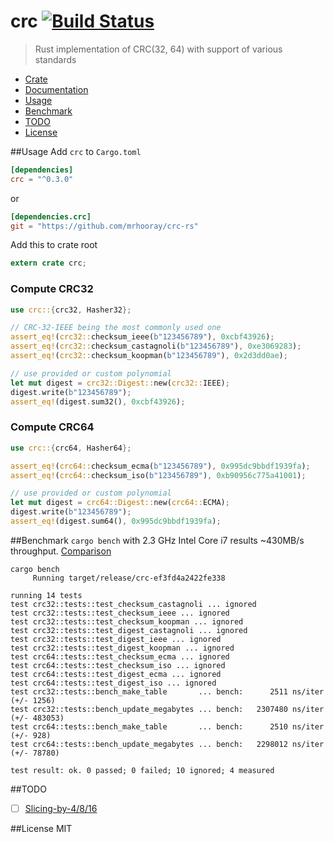 # crc [![Build Status](https://travis-ci.org/mrhooray/crc-rs.svg?branch=master)](https://travis-ci.org/mrhooray/crc-rs)
> Rust implementation of CRC(32, 64) with support of various standards

* [Crate](https://crates.io/crates/crc)
* [Documentation](http://mrhooray.github.io/crc-rs/crc/index.html)
* [Usage](#usage)
* [Benchmark](#benchmark)
* [TODO](#todo)
* [License](#license)

##Usage
Add `crc` to `Cargo.toml`
```toml
[dependencies]
crc = "^0.3.0"
```
or
```toml
[dependencies.crc]
git = "https://github.com/mrhooray/crc-rs"
```

Add this to crate root
```rust
extern crate crc;
```

### Compute CRC32
```rust
use crc::{crc32, Hasher32};

// CRC-32-IEEE being the most commonly used one
assert_eq!(crc32::checksum_ieee(b"123456789"), 0xcbf43926);
assert_eq!(crc32::checksum_castagnoli(b"123456789"), 0xe3069283);
assert_eq!(crc32::checksum_koopman(b"123456789"), 0x2d3dd0ae);

// use provided or custom polynomial
let mut digest = crc32::Digest::new(crc32::IEEE);
digest.write(b"123456789");
assert_eq!(digest.sum32(), 0xcbf43926);
```

### Compute CRC64
```rust
use crc::{crc64, Hasher64};

assert_eq!(crc64::checksum_ecma(b"123456789"), 0x995dc9bbdf1939fa);
assert_eq!(crc64::checksum_iso(b"123456789"), 0xb90956c775a41001);

// use provided or custom polynomial
let mut digest = crc64::Digest::new(crc64::ECMA);
digest.write(b"123456789");
assert_eq!(digest.sum64(), 0x995dc9bbdf1939fa);
```

##Benchmark
`cargo bench` with 2.3 GHz Intel Core i7 results ~430MB/s throughput. [Comparison](http://create.stephan-brumme.com/crc32/)
```
cargo bench
     Running target/release/crc-ef3fd4a2422fe338

running 14 tests
test crc32::tests::test_checksum_castagnoli ... ignored
test crc32::tests::test_checksum_ieee ... ignored
test crc32::tests::test_checksum_koopman ... ignored
test crc32::tests::test_digest_castagnoli ... ignored
test crc32::tests::test_digest_ieee ... ignored
test crc32::tests::test_digest_koopman ... ignored
test crc64::tests::test_checksum_ecma ... ignored
test crc64::tests::test_checksum_iso ... ignored
test crc64::tests::test_digest_ecma ... ignored
test crc64::tests::test_digest_iso ... ignored
test crc32::tests::bench_make_table       ... bench:      2511 ns/iter (+/- 1256)
test crc32::tests::bench_update_megabytes ... bench:   2307480 ns/iter (+/- 483053)
test crc64::tests::bench_make_table       ... bench:      2510 ns/iter (+/- 928)
test crc64::tests::bench_update_megabytes ... bench:   2298012 ns/iter (+/- 78780)

test result: ok. 0 passed; 0 failed; 10 ignored; 4 measured
```

##TODO
- [ ] [Slicing-by-4/8/16](http://create.stephan-brumme.com/crc32/#slicing-by-8-overview)

##License
MIT
